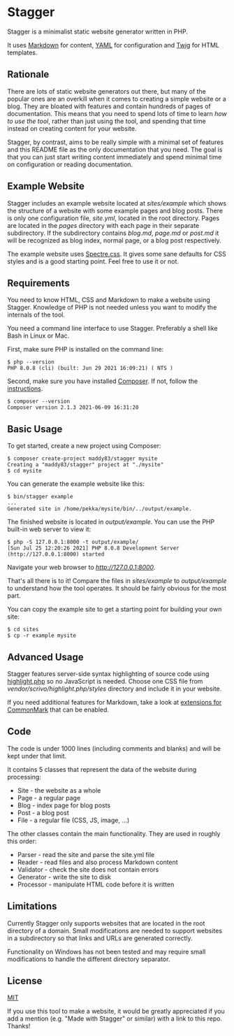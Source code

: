 # Stagger

Stagger is a minimalist static website generator written in PHP.

It uses [Markdown](https://spec.commonmark.org/current/) for content, [YAML](https://yaml.org/) for configuration and [Twig](https://twig.symfony.com/) for HTML templates.

## Rationale

There are lots of static website generators out there, but many of the popular ones are an overkill when it comes to creating a simple website or a blog. They are bloated with features and contain hundreds of pages of documentation. This means that you need to spend lots of time to learn *how to use the tool*, rather than just using the tool, and spending that time instead on creating content for your website.

Stagger, by contrast, aims to be really simple with a minimal set of features and this README file as the only documentation that you need. The goal is that you can just start writing content immediately and spend minimal time on configuration or reading documentation.

## Example Website

Stagger includes an example website located at *sites/example* which shows the structure of a website with some example pages and blog posts. There is only one configuration file, *site.yml*, located in the root directory. Pages are located in the *pages* directory with each page in their separate subdirectory. If the subdirectory contains *blog.md*, *page.md* or *post.md* it will be recognized as blog index, normal page, or a blog post respectively.

The example website uses [Spectre.css](https://picturepan2.github.io/spectre/). It gives some sane defaults for CSS styles and is a good starting point. Feel free to use it or not.

## Requirements

You need to know HTML, CSS and Markdown to make a website using Stagger. Knowledge of PHP is not needed unless you want to modify the internals of the tool.

You need a command line interface to use Stagger. Preferably a shell like Bash in Linux or Mac.

First, make sure PHP is installed on the command line:

    $ php --version
    PHP 8.0.8 (cli) (built: Jun 29 2021 16:09:21) ( NTS )

Second, make sure you have installed [Composer](https://getcomposer.org/). If not, follow the [instructions](https://getcomposer.org/download/).

    $ composer --version
    Composer version 2.1.3 2021-06-09 16:31:20

## Basic Usage

To get started, create a new project using Composer:

    $ composer create-project maddy83/stagger mysite
    Creating a "maddy83/stagger" project at "./mysite"
    $ cd mysite

You can generate the example website like this:

    $ bin/stagger example
    ...
    Generated site in /home/pekka/mysite/bin/../output/example.

The finished website is located in *output/example*. You can use the PHP built-in web server to view it:

    $ php -S 127.0.0.1:8000 -t output/example/
    [Sun Jul 25 12:20:26 2021] PHP 8.0.8 Development Server (http://127.0.0.1:8000) started

Navigate your web browser to *http://127.0.0.1:8000*.

That's all there is to it! Compare the files in *sites/example* to *output/example* to understand how the tool operates. It should be fairly obvious for the most part.

You can copy the example site to get a starting point for building your own site:

    $ cd sites
    $ cp -r example mysite

## Advanced Usage

Stagger features server-side syntax highlighting of source code using [highlight.php](https://github.com/scrivo/highlight.php) so no JavaScript is needed. Choose one CSS file from *vendor/scrivo/highlight.php/styles* directory and include it in your website.

If you need additional features for Markdown, take a look at [extensions for CommonMark](https://commonmark.thephpleague.com/2.0/extensions/overview/) that can be enabled.

## Code

The code is under 1000 lines (including comments and blanks) and will be kept under that limit.

It contains 5 classes that represent the data of the website during processing:

* Site - the website as a whole
* Page - a regular page
* Blog - index page for blog posts
* Post - a blog post
* File - a regular file (CSS, JS, image, ...)

The other classes contain the main functionality. They are used in roughly this order:

* Parser - read the site and parse the site.yml file
* Reader - read files and also process Markdown content
* Validator - check the site does not contain errors
* Generator - write the site to disk
* Processor - manipulate HTML code before it is written

## Limitations

Currently Stagger only supports websites that are located in the root directory of a domain. Small modifications are needed to support websites in a subdirectory so that links and URLs are generated correctly.

Functionality on Windows has not been tested and may require small modifications to handle the different directory separator.

## License

[MIT](https://bitbucket.org/maddy83/stagger/src/master/LICENSE)

If you use this tool to make a website, it would be greatly appreciated if you add a mention (e.g. "Made with Stagger" or similar) with a link to this repo. Thanks!
